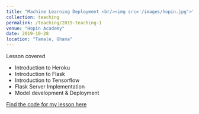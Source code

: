 ```yaml
---
title: "Machine Learning Deployment <br/><img src='/images/hopin.jpg'>"
collection: teaching
permalink: /teaching/2019-teaching-1
venue: "Hopin Academy"
date: 2019-10-28
location: "Tamale, Ghana"
---
```



Lesson covered

* Introduction to Heroku
* Introduction to Flask
* Introduction to Tensorflow
* Flask Server Implementation
* Model development & Deployment

[Find the code for my lesson here](https://github.com/DrCod/model-deployment-hopinacademy-tutorials)


